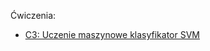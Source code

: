 Ćwiczenia:
* [C3: Uczenie maszynowe klasyfikator SVM](https://github.com/asolwa/TWM/tree/master/cw3#readme)
